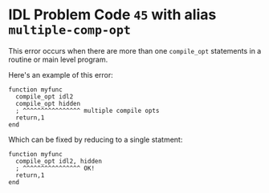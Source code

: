 # IDL Problem Code `45` with alias `multiple-comp-opt`

<!--@include: ./severity/docs_error.md-->

This error occurs when there are more than one `compile_opt` statements in a routine or main level program.

Here's an example of this error:

```idl{2,3,4}
function myfunc
  compile_opt idl2
  compile_opt hidden
  ; ^^^^^^^^^^^^^^^^ multiple compile opts
  return,1
end
```

Which can be fixed by reducing to a single statment:

```idl{2,3}
function myfunc
  compile_opt idl2, hidden
  ; ^^^^^^^^^^^^^^^^ OK!
  return,1
end
```
